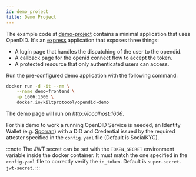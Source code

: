 ```yaml
---
id: demo_project
title: Demo Project
---
```


The example code at [demo-project](https://github.com/KILTprotocol/opendid/tree/main/demo-project) contains a minimal application that uses OpenDID.
It's an [express](https://expressjs.com) application that exposes three things:

- A login page that handles the dispatching of the user to the opendid.
- A callback page for the openid connect flow to accept the token.
- A protected resource that only authenticated users can access.

Run the pre-configured demo application with the following command:

```bash
docker run -d -it --rm \
    --name demo-frontend \
    -p 1606:1606 \
    docker.io/kiltprotocol/opendid-demo
```

The demo page will run on _http://localhost:1606_.

For this demo to work a running OpenDID Service is needed, an Identity Wallet (e.g. [Sporran](https://www.sporran.org/))
with a DID and Credential issued by the required attester specified in the `config.yaml` file (Default is SocialKYC).

:::note
The JWT secret can be set with the `TOKEN_SECRET` environment variable inside the docker container. It must match
the one specified in the `config.yaml` file to correctly verify the `id_token`. Default is `super-secret-jwt-secret`.
:::

